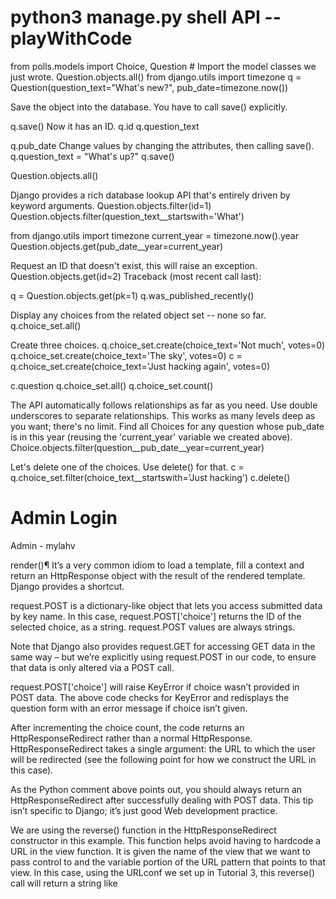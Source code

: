 <!-- Procedure Shell -->
# python3 manage.py shell API --playWithCode
from polls.models import Choice, Question  # Import the model classes we just wrote.
Question.objects.all()
from django.utils import timezone
q = Question(question_text="What's new?", pub_date=timezone.now())

Save the object into the database. You have to call save() explicitly.

q.save()
Now it has an ID.
q.id
q.question_text

q.pub_date
Change values by changing the attributes, then calling save().
q.question_text = "What's up?"
q.save()

Question.objects.all()

Django provides a rich database lookup API that's entirely driven by
keyword arguments.
Question.objects.filter(id=1)
Question.objects.filter(question_text__startswith='What')

from django.utils import timezone
current_year = timezone.now().year
Question.objects.get(pub_date__year=current_year)

Request an ID that doesn't exist, this will raise an exception.
Question.objects.get(id=2)
Traceback (most recent call last):

q = Question.objects.get(pk=1)
q.was_published_recently()

Display any choices from the related object set -- none so far.
q.choice_set.all()

Create three choices.
q.choice_set.create(choice_text='Not much', votes=0)
q.choice_set.create(choice_text='The sky', votes=0)
c = q.choice_set.create(choice_text='Just hacking again', votes=0)

c.question
q.choice_set.all()
q.choice_set.count()

The API automatically follows relationships as far as you need.
Use double underscores to separate relationships.
This works as many levels deep as you want; there's no limit.
Find all Choices for any question whose pub_date is in this year
(reusing the 'current_year' variable we created above).
Choice.objects.filter(question__pub_date__year=current_year)

Let's delete one of the choices. Use delete() for that.
c = q.choice_set.filter(choice_text__startswith='Just hacking')
c.delete()

# Admin Login

Admin - mylahv

render()¶
It’s a very common idiom to load a template, fill a context and return an HttpResponse object with the result of the rendered template. Django provides a shortcut.

request.POST is a dictionary-like object that lets you access submitted data by key name. In this case, request.POST['choice'] returns the ID of the selected choice, as a string. request.POST values are always strings.

Note that Django also provides request.GET for accessing GET data in the same way – but we’re explicitly using request.POST in our code, to ensure that data is only altered via a POST call.

request.POST['choice'] will raise KeyError if choice wasn’t provided in POST data. The above code checks for KeyError and redisplays the question form with an error message if choice isn’t given.

After incrementing the choice count, the code returns an HttpResponseRedirect rather than a normal HttpResponse. HttpResponseRedirect takes a single argument: the URL to which the user will be redirected (see the following point for how we construct the URL in this case).

As the Python comment above points out, you should always return an HttpResponseRedirect after successfully dealing with POST data. This tip isn’t specific to Django; it’s just good Web development practice.

We are using the reverse() function in the HttpResponseRedirect constructor in this example. This function helps avoid having to hardcode a URL in the view function. It is given the name of the view that we want to pass control to and the variable portion of the URL pattern that points to that view. In this case, using the URLconf we set up in Tutorial 3, this reverse() call will return a string like